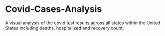 # Covid-Cases-Analysis
A visual analysis of the covid test results across all states within the United States including deaths, hospitalized and recovery count.
